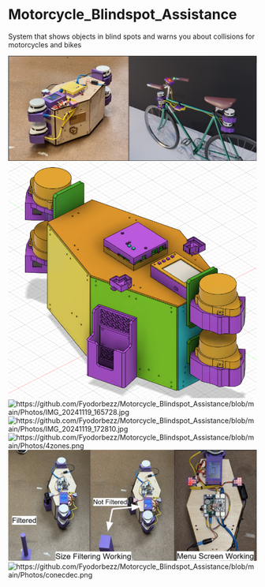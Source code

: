 # Motorcycle_Blindspot_Assistance
System that shows objects in blind spots and warns you about collisions for motorcycles and bikes

<img src="https://github.com/Fyodorbezz/Motorcycle_Blindspot_Assistance/blob/main/Photos/Mototrcycle_assembly_real_and_render.png" alt="">
<img src="https://github.com/Fyodorbezz/Motorcycle_Blindspot_Assistance/blob/main/Photos/Mototrcycle%20assembly.PNG" alt="">
<img src="" alt="https://github.com/Fyodorbezz/Motorcycle_Blindspot_Assistance/blob/main/Photos/IMG_20241119_165728.jpg">
<img src="" alt="https://github.com/Fyodorbezz/Motorcycle_Blindspot_Assistance/blob/main/Photos/IMG_20241119_172810.jpg">
<img src="" alt="https://github.com/Fyodorbezz/Motorcycle_Blindspot_Assistance/blob/main/Photos/4zones.png">
<img src="https://github.com/Fyodorbezz/Motorcycle_Blindspot_Assistance/blob/main/Photos/TestingPic1.png" alt="">
<img src="" alt="https://github.com/Fyodorbezz/Motorcycle_Blindspot_Assistance/blob/main/Photos/conecdec.png">
